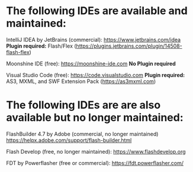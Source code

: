 # The following IDEs are available and maintained:


IntelliJ IDEA by JetBrains (commercial):
https://www.jetbrains.com/idea
**Plugin required:** Flash/Flex (https://plugins.jetbrains.com/plugin/14508-flash-flex)


Moonshine IDE (free):
https://moonshine-ide.com
**No Plugin required**


Visual Studio Code (free):
https://code.visualstudio.com
**Plugin required:** AS3, MXML, and SWF Extension Pack (https://as3mxml.com)




# The following IDEs are are also available but no longer maintained:


FlashBuilder 4.7 by Adobe (commercial, no longer maintained)
https://helpx.adobe.com/support/flash-builder.html


Flash Develop (free, no longer maintained):
https://www.flashdevelop.org


FDT by Powerflasher (free or commercial):
https://fdt.powerflasher.com/
